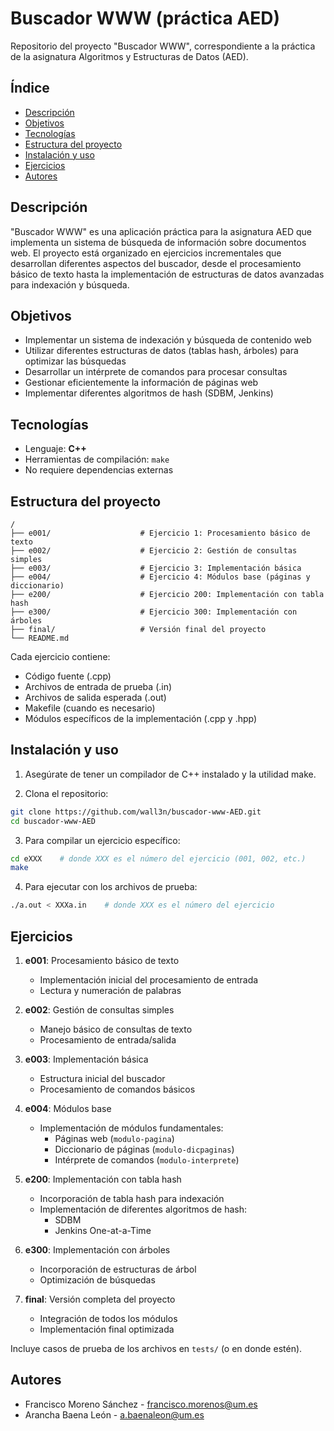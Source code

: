 # Buscador WWW (práctica AED)

Repositorio del proyecto "Buscador WWW", correspondiente a la práctica de la asignatura Algoritmos y Estructuras de Datos (AED).

## Índice
- [Descripción](#descripción)
- [Objetivos](#objetivos)
- [Tecnologías](#tecnologías)
- [Estructura del proyecto](#estructura-del-proyecto)
- [Instalación y uso](#instalación-y-uso)
- [Ejercicios](#ejercicios)
- [Autores](#autores)

## Descripción  
"Buscador WWW" es una aplicación práctica para la asignatura AED que implementa un sistema de búsqueda de información sobre documentos web. El proyecto está organizado en ejercicios incrementales que desarrollan diferentes aspectos del buscador, desde el procesamiento básico de texto hasta la implementación de estructuras de datos avanzadas para indexación y búsqueda.

## Objetivos
- Implementar un sistema de indexación y búsqueda de contenido web
- Utilizar diferentes estructuras de datos (tablas hash, árboles) para optimizar las búsquedas
- Desarrollar un intérprete de comandos para procesar consultas
- Gestionar eficientemente la información de páginas web
- Implementar diferentes algoritmos de hash (SDBM, Jenkins)

## Tecnologías
- Lenguaje: **C++**
- Herramientas de compilación: `make`
- No requiere dependencias externas

## Estructura del proyecto
```
/
├── e001/                    # Ejercicio 1: Procesamiento básico de texto
├── e002/                    # Ejercicio 2: Gestión de consultas simples
├── e003/                    # Ejercicio 3: Implementación básica
├── e004/                    # Ejercicio 4: Módulos base (páginas y diccionario)
├── e200/                    # Ejercicio 200: Implementación con tabla hash
├── e300/                    # Ejercicio 300: Implementación con árboles
├── final/                   # Versión final del proyecto
└── README.md
```

Cada ejercicio contiene:
- Código fuente (.cpp)
- Archivos de entrada de prueba (.in)
- Archivos de salida esperada (.out)
- Makefile (cuando es necesario)
- Módulos específicos de la implementación (.cpp y .hpp)

## Instalación y uso

1. Asegúrate de tener un compilador de C++ instalado y la utilidad make.

2. Clona el repositorio:
```bash
git clone https://github.com/wall3n/buscador-www-AED.git
cd buscador-www-AED
```

3. Para compilar un ejercicio específico:
```bash
cd eXXX    # donde XXX es el número del ejercicio (001, 002, etc.)
make
```

4. Para ejecutar con los archivos de prueba:
```bash
./a.out < XXXa.in    # donde XXX es el número del ejercicio
```

## Ejercicios

1. **e001**: Procesamiento básico de texto
   - Implementación inicial del procesamiento de entrada
   - Lectura y numeración de palabras

2. **e002**: Gestión de consultas simples
   - Manejo básico de consultas de texto
   - Procesamiento de entrada/salida

3. **e003**: Implementación básica
   - Estructura inicial del buscador
   - Procesamiento de comandos básicos

4. **e004**: Módulos base
   - Implementación de módulos fundamentales:
     - Páginas web (`modulo-pagina`)
     - Diccionario de páginas (`modulo-dicpaginas`)
     - Intérprete de comandos (`modulo-interprete`)

5. **e200**: Implementación con tabla hash
   - Incorporación de tabla hash para indexación
   - Implementación de diferentes algoritmos de hash:
     - SDBM
     - Jenkins One-at-a-Time

6. **e300**: Implementación con árboles
   - Incorporación de estructuras de árbol
   - Optimización de búsquedas

7. **final**: Versión completa del proyecto
   - Integración de todos los módulos
   - Implementación final optimizada

Incluye casos de prueba de los archivos en `tests/` (o en donde estén).

## Autores
- Francisco Moreno Sánchez - francisco.morenos@um.es
- Arancha Baena León - a.baenaleon@um.es
